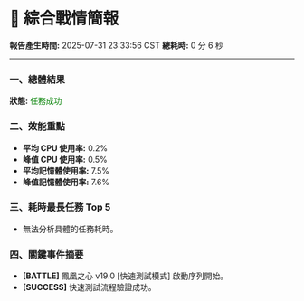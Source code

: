 # 📑 綜合戰情簡報

**報告產生時間:** 2025-07-31 23:33:56 CST
**總耗時:** 0 分 6 秒

---

### 一、總體結果
**狀態:** <font color="green">任務成功</font>

### 二、效能重點
- **平均 CPU 使用率:** 0.2%
- **峰值 CPU 使用率:** 0.5%
- **平均記憶體使用率:** 7.5%
- **峰值記憶體使用率:** 7.6%

### 三、耗時最長任務 Top 5
- 無法分析具體的任務耗時。


### 四、關鍵事件摘要
- **[BATTLE]** 鳳凰之心 v19.0 [快速測試模式] 啟動序列開始。
- **[SUCCESS]** 快速測試流程驗證成功。